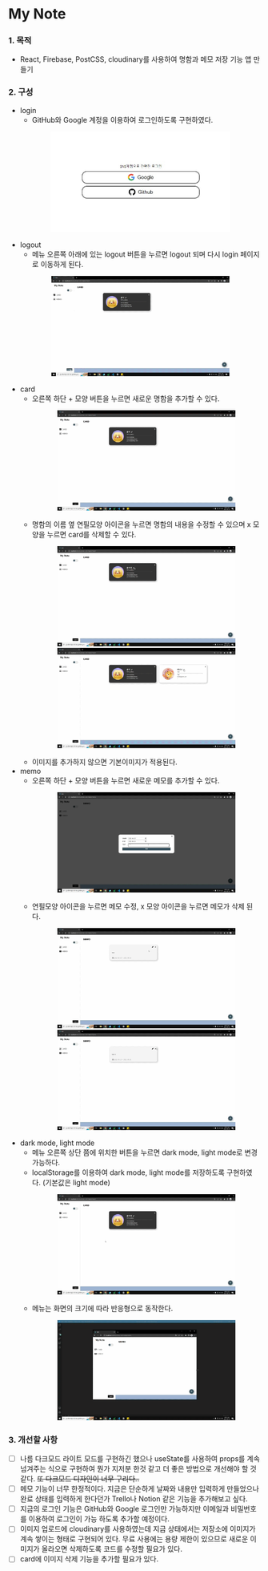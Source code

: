 # My Note

### 1. 목적

- React, Firebase, PostCSS, cloudinary를 사용하여 명함과 메모 저장 기능 앱 만들기

### 2. 구성

- login
  - GitHub와 Google 계정을 이용하여 로그인하도록 구현하였다.
  <p align="center">
  <img src="./public/images/로그인페이지.jpg" height="200" />
  </p>
- logout
  - 메뉴 오른쪽 아래에 있는 logout 버튼을 누르면 logout 되며 다시 login 페이지로 이동하게 된다.
  <p align="center">
  <img src="./public/images/로그아웃.gif" height="200" />
  </p>
- card
  - 오른쪽 하단 + 모양 버튼을 누르면 새로운 명함을 추가할 수 있다.
    <p align="center">
    <img src="./public/images/명함추가.gif" height="200" />
    </p>
  - 명함의 이름 옆 연필모양 아이콘을 누르면 명함의 내용을 수정할 수 있으며 x 모양을 누르면 card를 삭제할 수 있다.
    <p align="center">
    <img src="./public/images/명함수정.gif" height="200" />
    <img src="./public/images/명함삭제.gif" height="200" />
    </p>
  - 이미지를 추가하지 않으면 기본이미지가 적용된다.
- memo
  - 오른쪽 하단 + 모양 버튼을 누르면 새로운 메모를 추가할 수 있다.
    <p align="center">
    <img src="./public/images/메모추가.gif" height="200" />
    </p>
  - 연필모양 아이콘을 누르면 메모 수정, x 모양 아이콘을 누르면 메모가 삭제 된다.
    <p align="center">
    <img src="./public/images/메모수정.gif" height="200" />
    <img src="./public/images/메모삭제.gif" height="200" />
    </p>
- dark mode, light mode
  - 메뉴 오른쪽 상단 쯤에 위치한 버튼을 누르면 dark mode, light mode로 변경 가능하다.
  - localStorage를 이용하여 dark mode, light mode를 저장하도록 구현하였다. (기본값은 light mode)
    <p align="center">
    <img src="./public/images/모드.gif" height="200" />
    </p>
  - 메뉴는 화면의 크기에 따라 반응형으로 동작한다.
    <p align="center">
    <img src="./public/images/반응형.gif" height="200" />
    </p>

### 3. 개선할 사항

- [ ] 나름 다크모드 라이트 모드를 구현하긴 했으나 useState를 사용하여 props를 계속 넘겨주는 식으로 구현하여 뭔가 지저분 한것 같고 더 좋은 방법으로 개선해야 할 것 같다. ~~또 다크모드 디자인이 너무 구리다..~~
- [ ] 메모 기능이 너무 한정적이다. 지금은 단순하게 날짜와 내용만 입력하게 만들었으나 완료 상태를 입력하게 한다던가 Trello나 Notion 같은 기능을 추가해보고 싶다.
- [ ] 지금의 로그인 기능은 GitHub와 Google 로그인만 가능하지만 이메일과 비밀번호를 이용하여 로그인이 가능 하도록 추가할 예정이다.
- [ ] 이미지 업로드에 cloudinary를 사용하였는데 지금 상태에서는 저장소에 이미지가 계속 쌓이는 형태로 구현되어 있다. 무료 사용에는 용량 제한이 있으므로 새로운 이미지가 올라오면 삭제하도록 코드를 수정할 필요가 있다.
- [ ] card에 이미지 삭제 기능을 추가할 필요가 있다.
